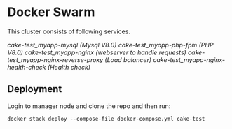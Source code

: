 # Docker Swarm

This cluster consists of following services.

*cake-test_myapp-mysql (Mysql V8.0)*
*cake-test_myapp-php-fpm (PHP V8.0)*
*cake-test_myapp-nginx (webserver to handle requests)*
*cake-test_myapp-nginx-reverse-proxy (Load balancer)*
*cake-test_myapp-nginx-health-check (Health check)*

## Deployment
Login to manager node and clone the repo and then run:

```
docker stack deploy --compose-file docker-compose.yml cake-test
```
